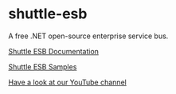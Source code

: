 shuttle-esb
===========

A free .NET open-source enterprise service bus.

[Shuttle ESB Documentation](http://shuttle.github.io/shuttle-esb/)

[Shuttle ESB Samples](https://github.com/Shuttle/shuttle-esb-samples)

[Have a look at our YouTube channel](http://www.youtube.com/user/shuttleservicebus)

